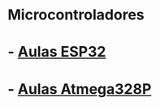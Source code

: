 # Microcontroladores 

<B><h1>- <a href=https://github.com/mchavesferreira/mcr/blob/main/ESP32.md> Aulas ESP32 </A></h1>


<B><h1>- <a href=https://github.com/mchavesferreira/mcr/blob/main/mcr.md> Aulas Atmega328P </A></h1>


